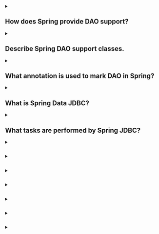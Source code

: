 <details><summary>

## How does Spring provide DAO support?
</summary>
Spring provides DAO (Data Access Object) support through its Spring Data module.

Spring Data offers a set of abstractions and utilities that simplify the implementation of data access layers in Java applications. It provides a high-level, consistent API for interacting with different types of data stores, such as relational databases, NoSQL databases, and more.

To utilize Spring Data for DAO support, you typically follow these steps:

**1. Define a DAO interface:** Create an interface that declares the CRUD (Create, Read, Update, Delete) operations you want to perform on your data store.

**2. Extend a Spring Data interface:** Extend one of the Spring Data interfaces, such as CrudRepository or JpaRepository, to inherit the basic CRUD functionality. These interfaces provide generic methods like save(), findById(), and delete().

**3. Customize query methods (optional):** You can define additional methods in your DAO interface that specify custom queries using Spring Data's method naming conventions. Spring Data automatically generates the implementation of these methods based on the method name.

**4. Configure Spring Data:** Enable Spring Data in your application configuration by specifying the data source and other required properties. You can use XML configuration or annotations, depending on your preference.

**5. Inject and use the DAO:** Inject your DAO interface into other components of your application (such as services or controllers) using Spring's dependency injection. You can then use the DAO methods to interact with your data store.

By following these steps, Spring Data abstracts away much of the boilerplate code typically required for data access, making it easier and more efficient to work with databases in your Java applications.
</details>
<details><summary>

## Describe Spring DAO support classes.
</summary>
In Spring, DAO (Data Access Object) support is provided through various classes and abstractions. Let's explore some of the important classes and interfaces related to Spring DAO support:

### 1. Repository Interface:
The repository interface is the central component of Spring DAO support. It is an interface that defines the contract for performing database operations. Spring provides different repository interfaces, such as CrudRepository, JpaRepository, and PagingAndSortingRepository, which offer pre-defined methods for common CRUD operations.

### 2. CrudRepository:
CrudRepository is a generic interface that provides CRUD (Create, Read, Update, Delete) operations. It defines methods like save(), findById(), findAll(), delete(), and more. You can extend this interface in your custom DAO interface to inherit these basic data manipulation methods.

### 3. JpaRepository:
JpaRepository is an extension of CrudRepository that adds additional JPA-specific functionality. It includes methods for querying entities, managing relationships, and executing bulk operations. It also supports pagination and sorting of query results.

### 4. PagingAndSortingRepository:
PagingAndSortingRepository is another extension of CrudRepository that provides methods for pagination and sorting of query results. It adds methods like findAll(Pageable pageable) and findAll(Sort sort) to retrieve data in a paginated or sorted manner.

### 5. Query Methods:
Spring DAO support allows you to define query methods in your repository interfaces using a method naming convention. These methods should follow a specific naming pattern, and Spring Data automatically generates the query implementation based on the method name. For example, if you have a method named findByFirstName(String firstName) in your repository interface, Spring Data will generate the appropriate query to retrieve entities with the given first name.

### 6. JpaRepositoryFactory:
JpaRepositoryFactory is a factory class that creates instances of repository interfaces. It is responsible for dynamically generating proxy instances that implement the repository interfaces and provide the actual data access functionality.

These are some of the important classes and interfaces involved in Spring's DAO support. They provide a consistent and efficient way to interact with databases and simplify the implementation of data access layers in Java applications.
</details>
<details><summary>

## What annotation is used to mark DAO in Spring?
</summary>
In Spring, the @Repository annotation is commonly used to mark DAO (Data Access Object) classes.

The @Repository annotation is part of the Spring Framework and serves as a specialization of the @Component annotation. It is used to indicate that a particular class is a repository or a DAO component.

By applying the @Repository annotation to a class, you are instructing Spring to create a bean of that class and make it available for dependency injection and other Spring features. It also enables Spring's exception translation mechanism, which automatically translates low-level data access exceptions into more meaningful and unchecked Spring-specific exceptions.

Here's an example of how you can use the @Repository annotation to mark a DAO class:
```
@Repository
public class MyDAO {
    // DAO implementation
}
```
In the above example, the MyDAO class is annotated with @Repository, indicating that it is a DAO component. Spring will then detect and manage this class as a bean, allowing you to inject it into other components and utilize its data access functionality.

It's worth noting that while the @Repository annotation is commonly used for DAO classes, it is not mandatory. In general, any Spring-managed bean can be used as a DAO, but using the @Repository annotation helps convey the intent and takes advantage of the additional features provided by Spring for repositories.
</details>
<details><summary>

## What is Spring Data JDBC?
</summary>
Spring Data JDBC is a module within the Spring Data framework that provides a lightweight and database-centric approach to working with databases using JDBC (Java Database Connectivity).

Spring Data JDBC aims to simplify data access and reduce the amount of boilerplate code typically associated with JDBC-based database interactions. It follows the principle of "convention over configuration" and encourages the use of simple and straightforward mapping strategies between Java objects and database tables.

Key features of Spring Data JDBC include:

### 1. Entity Mapping:
Spring Data JDBC utilizes annotations and naming conventions to map Java objects to database tables. By default, it assumes a one-to-one mapping between entities and tables, with column names matching the field names in the Java class.

### 2. Repository Support:
Similar to other Spring Data modules, Spring Data JDBC provides repository support. It includes a CrudRepository interface and other interfaces for common data operations, such as findById(), save(), delete(), and more. These interfaces allow you to define custom query methods using method names or annotations.

### 3. Query Methods:
Spring Data JDBC supports the creation of queries using method names following a predefined naming convention. By defining query methods in the repository interfaces, Spring Data JDBC can automatically generate the appropriate SQL statements based on the method names, reducing the need for writing explicit SQL queries.

### 4. No ORM Features:
Unlike Spring Data JPA, which uses an ORM (Object-Relational Mapping) framework like Hibernate, Spring Data JDBC does not incorporate any ORM features. It focuses on direct database access and avoids complex object-relational mapping. This approach can be beneficial for projects that prefer a more lightweight and SQL-centric approach to data access.

### 5. Transaction Management:
Spring Data JDBC integrates seamlessly with Spring's transaction management capabilities. You can leverage Spring's declarative transaction support using annotations or XML configuration to ensure consistency and integrity when performing database operations.

Overall, Spring Data JDBC provides a simpler alternative to traditional JDBC programming by leveraging Spring's features and conventions. It offers a lightweight and efficient approach for interacting with databases in Java applications while maintaining control and flexibility over SQL statements and database schema.
</details>
<details><summary>

## What tasks are performed by Spring JDBC?
</summary>
Spring JDBC is a module within the Spring Framework that provides support for interacting with relational databases using JDBC (Java Database Connectivity). It simplifies database access and offers several tasks and functionalities:

### 1. Connection Management:
Spring JDBC manages the creation, acquisition, and release of database connections. It abstracts away the boilerplate code for establishing and closing database connections, ensuring efficient connection handling.

### 2. Exception Translation:
Spring JDBC provides exception translation capabilities. It translates low-level JDBC exceptions into more meaningful and unchecked Spring-specific exceptions. This allows developers to handle exceptions in a consistent and unified manner, regardless of the underlying database technology.

### 3. SQL Execution:
Spring JDBC facilitates the execution of SQL statements against the database. It provides utilities for executing queries, updates, and stored procedures. Spring JDBC takes care of preparing and executing the statements, handling parameter binding, and processing result sets.

### 4. Named Parameter Support:
Spring JDBC supports named parameters in SQL queries. Instead of using positional parameters, you can specify named parameters in your SQL statements. Spring JDBC maps the named parameters to the corresponding values during query execution, making the code more readable and maintainable.

### 5. ResultSet Handling:
Spring JDBC assists in handling result sets returned from database queries. It provides various techniques to map result set data to Java objects, including row mapping, ResultSet extractors, and object mappers. These mechanisms streamline the process of extracting and transforming data from the result set into meaningful Java objects.

### 6. Transaction Management:
Spring JDBC integrates with Spring's transaction management capabilities. It allows you to manage transactions declaratively using annotations or XML configuration. You can define transaction boundaries around your database operations, ensuring data consistency and integrity.

### 7. Batch Operations:
Spring JDBC supports batch operations, allowing you to execute multiple SQL statements as a batch. This can significantly improve performance by reducing network round-trips and enhancing database efficiency.

### 8. Connection Pooling:
Although not directly provided by Spring JDBC, it often works in conjunction with connection pooling libraries. Connection pooling enables the reuse of database connections, enhancing performance and scalability. Spring JDBC seamlessly integrates with popular connection pooling libraries like Apache Commons DBCP and HikariCP.

These tasks collectively make Spring JDBC a valuable tool for efficient and simplified database access in Java applications, reducing boilerplate code and providing higher-level abstractions for common database operations.
</details>
<details><summary>

## 
</summary>

</details>
<details><summary>

## 
</summary>

</details>
<details><summary>

##
</summary>

</details>
<details><summary>

##
</summary>

</details>
<details><summary>

##
</summary>

</details>
<details><summary>

##
</summary>

</details>
<details><summary>

##
</summary>

</details>